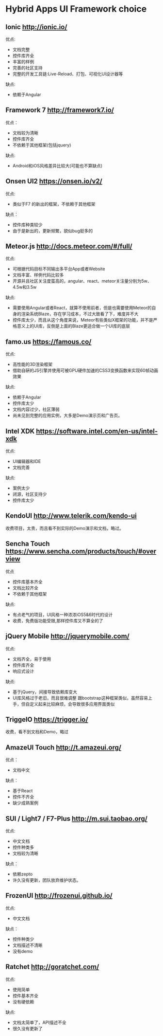 # Hybrid Apps UI Framework choice

## Ionic <http://ionic.io/>

优点:

- 文档完整
- 控件库齐全
- 丰富的样例
- 完善的社区支持
- 完整的开发工具链:Live-Reload、打包、可视化UI设计器等

缺点:

- 依赖于Angular

## Framework 7 <http://framework7.io/>

优点：

- 文档较为清晰
- 控件库齐全
- 不依赖于其他框架(包括jquery)

缺点:

- Android和iOS风格差异比较大(可能也不算缺点)



## Onsen UI2 <https://onsen.io/v2/>

优点:

- 类似于F7 的新出的框架，不依赖于其他框架


缺点：

- 控件库种类较少
- 由于是新出的，更新频繁，貌似bug挺多的

## Meteor.js <http://docs.meteor.com/#/full/>
优点:

- 可根据代码目标不同输出多平台App或者Website
- 文档丰富、样例代码比较多
- 开源并且社区关注度蛮高的，angular、react、meteor关注量分别为5w、4.5w和3.5w

缺点:

- 需要使用Angular或者React，就算不使用前者，但是也需要使用Meteor的自身的渲染系统Blaze，存在学习成本，不过大致看了下，难度并不大
- 控件库太少，而且从这个角度来说，Meteor有些类似X框架的功能，并不是严格意义上的UI库，反倒是上面的Blaze更适合做一个UI库的底层


## famo.us <https://famous.co/>
优点:

- 高性能的3D渲染框架
- 借助自硏的JS引擎并使用可被GPU硬件加速的CSS3变换函数来实现60帧动画效果

缺点:

- 依赖于Angular
- 控件库太少
- 文档内容过少，社区薄弱
- 尚未见到完整的应用实例，大多是Demo演示页和广告页。

## Intel XDK <https://software.intel.com/en-us/intel-xdk>
优点:

- UI编辑器和IDE
- 文档完善

缺点:

- 案例太少
- 闭源，社区支持少
- 控件库太少

## KendoUI <http://www.telerik.com/kendo-ui>
收费项目，太贵，而且看不到实际的Demo演示和文档，略过。

## Sencha Touch <https://www.sencha.com/products/touch/#overview>
优点

- 控件库基本齐全
- 文档比较齐全
- 不依赖于其他框架

缺点:

- 有点老气的项目，UI风格一种浓浓iOS5&6时代的设计
- 收费，免费版功能受限,那样控件库又不算全的了

## jQuery Mobile <http://jquerymobile.com/>
优点:

- 文档齐全，易于使用
- 控件库齐全
- 响应式设计

缺点:

- 基于jQuery，间接导致依赖库变大
- UI库风格过于老旧，而且很难调整 跟bootstrap这种框架类似，虽然容易上手，但自定义起来比较麻烦，会导致很多应用界面类似

## TriggeIO <https://trigger.io/>
收费，看不到文档和Demo，略过

## AmazeUI Touch <http://t.amazeui.org/>
优点：

- 文档中文

缺点：

- 基于React
- 控件不齐全
- 缺少成熟案例

## SUI / Light7 / F7-Plus <http://m.sui.taobao.org/>

优点:

- 中文文档
- 控件种类多
- 文档较为清晰

缺点：

- 依赖zepto
- 许久没有更新，团队放弃维护状态。



## FrozenUI <http://frozenui.github.io/>

优点:

- 中文文档

缺点：

- 控件种类少
- 文档描述不清晰
- 没有demo 

## Ratchet <http://goratchet.com/>
优点:

- 使用简单
- 控件基本齐全
- 没有硬依赖

缺点:

- 文档太简单了，API描述不全
- 很久没有更新了



